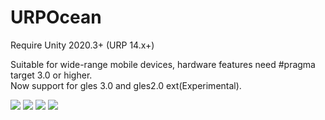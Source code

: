 # URPOcean

Require Unity 2020.3+ (URP 14.x+) 

Suitable for wide-range mobile devices, hardware features need #pragma target 3.0 or higher.  
Now support for gles 3.0 and gles2.0 ext(Experimental).

![](./Image/URPOcean.png)
![](./Image/URPOcean1.png)
![](./Image/URPOcean2.png)
![](./Image/URPOcean3.png)
